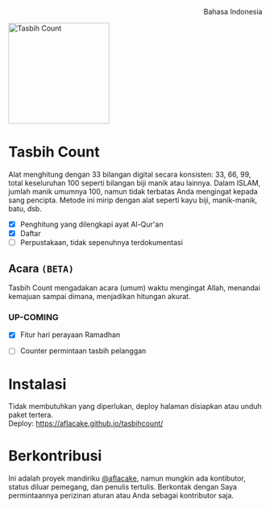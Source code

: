 <p align="right">Bahasa Indonesia</p>
<img src="https://github.com/user-attachments/assets/5d5b080c-1dfe-488e-b798-1ddfb5514650" width="200" height="200" alt="Tasbih Count"/>

# Tasbih Count
Alat menghitung dengan 33 bilangan digital secara konsisten: 33, 66, 99, total keseluruhan 100 seperti bilangan biji manik atau lainnya. Dalam ISLAM, jumlah manik umumnya 100, namun tidak terbatas Anda mengingat kepada sang pencipta. Metode ini mirip dengan alat seperti kayu biji, manik-manik, batu, dsb.
- [X] Penghitung yang dilengkapi ayat Al-Qur'an
- [X] Daftar
- [ ] Perpustakaan, tidak sepenuhnya terdokumentasi

## Acara `(BETA)`
Tasbih Count mengadakan acara (umum) waktu mengingat Allah, menandai kemajuan sampai dimana, menjadikan hitungan akurat.
### UP-COMING
- [X] Fitur hari perayaan Ramadhan
- [ ] Counter permintaan tasbih pelanggan


# Instalasi
Tidak membutuhkan yang diperlukan, deploy halaman disiapkan atau unduh paket tertera.\
Deploy:  https://aflacake.github.io/tasbihcount/


# Berkontribusi
Ini adalah proyek mandiriku [@aflacake](https://github.com/aflacake), namun mungkin ada kontibutor, status diluar pemegang, dan penulis tertulis. Berkontak dengan Saya permintaannya perizinan aturan atau Anda sebagai kontributor saja.
